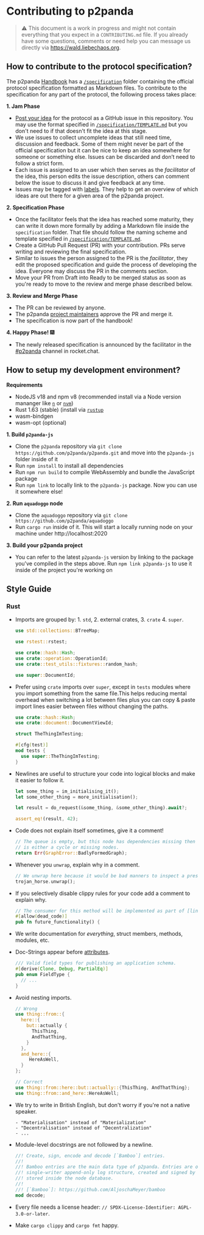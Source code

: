 # Contributing to p2panda

> ⚠️ This document is a work in progress and might not contain everything that you expect in a `CONTRIBUTING.md` file. If you already have some questions, comments or need help you can message us directly via https://wald.liebechaos.org.

## How to contribute to the protocol specification?

The p2panda [Handbook](https://github.com/p2panda/handbook) has a [`/specification`](/specification) folder containing the official protocol specification formatted as Markdown files. To contribute to the specification for any part of the protocol, the following process takes place:

**1. Jam Phase**

- [Post your idea](https://github.com/p2panda/handbook/issues/new) for the protocol as a GitHub issue in this repository. You may use the format specified in [`/specification/TEMPLATE.md`](/specification/TEMPLATE.md) but you don't need to if that doesn't fit the idea at this stage.
- We use issues to collect uncomplete ideas that still need time, discussion and feedback. Some of them might never be part of the official specification but it can be nice to keep an idea somewhere for someone or something else. Issues can be discarded and don’t need to follow a strict form.
- Each issue is assigned to an user which then serves as the _facilitator_ of the idea, this person edits the issue description, others can comment below the issue to discuss it and give feedback at any time.
- Issues may be tagged with [labels](https://github.com/p2panda/handbook/labels). They help to get an overview of which ideas are out there for a given area of the p2panda project.

**2. Specification Phase**

- Once the facilitator feels that the idea has reached some maturity, they can write it down more formally by adding a Markdown file inside the `specification` folder. That file should follow the naming scheme and template specified in [`/specification/TEMPLATE.md`](/specification/TEMPLATE.md).
- Create a GitHub Pull Request (PR) with your contribution. PRs serve writing and reviewing the final specification.
- Similar to issues the person assigned to the PR is the _facilitator_, they edit the proposed specification and guide the process of developing the idea. Everyone may discuss the PR in the comments section.
- Move your PR from Draft into Ready to be merged status as soon as you're ready to move to the review and merge phase described below.

**3. Review and Merge Phase**

- The PR can be reviewed by anyone.
- The p2panda [project maintainers](/CODEOWNERS) approve the PR and merge it.
- The specification is now part of the handbook!

**4. Happy Phase!** 🎆

- The newly released specification is announced by the facilitator in the [#p2panda](https://wald.liebechaos.org/channel/p2panda) channel in rocket.chat.

## How to setup my development environment?

**Requirements**

* NodeJS v18 and npm v8 (recommended install via a Node version mananger like [`n`](https://github.com/tj/n) or [`nvm`](https://github.com/nvm-sh/nvm))
* Rust 1.63 (stable) (install via [`rustup`](https://www.rust-lang.org/tools/install)
* wasm-bindgen
* wasm-opt (optional)

**1. Build `p2panda-js`**

- Clone the `p2panda` repository via `git clone https://github.com/p2panda/p2panda.git` and move into the `p2panda-js` folder inside of it
- Run `npm install` to install all dependencies
- Run `npm run build` to compile WebAssembly and bundle the JavaScript package
- Run `npm link` to locally link to the `p2panda-js` package. Now you can use it somewhere else!

**2. Run `aquadoggo` node**

- Clone the `aquadoggo` repository via `git clone https://github.com/p2panda/aquadoggo`
- Run `cargo run` inside of it. This will start a locally running node on your machine under http://localhost:2020

**3. Build your p2panda project**

- You can refer to the latest `p2panda-js` version by linking to the package you've compiled in the steps above. Run `npm link p2panda-js` to use it inside of the project you're working on

## Style Guide

### Rust

- Imports are grouped by: 1. `std`, 2. external crates, 3. `crate` 4. `super`.

  ```rust
  use std::collections::BTreeMap;

  use rstest::rstest;

  use crate::hash::Hash;
  use crate::operation::OperationId;
  use crate::test_utils::fixtures::random_hash;

  use super::DocumentId;
  ```

- Prefer using `crate` imports over `super`, except in `tests` modules where you import something from the same file.This helps reducing mental overhead when switching a lot between files plus you can copy & paste import lines easier between files without changing the paths.

  ```rust
  use crate::hash::Hash;
  use crate::document::DocumentViewId;

  struct TheThingImTesting;

  #[cfg(test)]
  mod tests {
    use super::TheThingImTesting;
  }
  ```

- Newlines are useful to structure your code into logical blocks and make it easier to follow it.

  ```rust
  let some_thing = im_initialising_it();
  let some_other_thing = more_initialisation();

  let result = do_request(&some_thing, &some_other_thing).await?;

  assert_eq!(result, 42);
  ```

- Code does not explain itself sometimes, give it a comment!

  ```rust
  // The queue is empty, but this node has dependencies missing then there
  // is either a cycle or missing nodes.
  return Err(GraphError::BadlyFormedGraph);
  ```

- Whenever you `unwrap`, explain why in a comment.

  ```rust
  // We unwrap here because it would be bad manners to inspect a present.
  trojan_horse.unwrap();
  ```

- If you selectively disable clippy rules for your code add a comment to explain why.

  ```rust
  // The consumer for this method will be implemented as part of [link to issue]
  #[allow(dead_code)]
  pub fn future_functionality() {
  ```

- We write documentation for _everything_, struct members, methods, modules, etc.

- Doc-Strings appear before [attributes](https://doc.rust-lang.org/reference/attributes.html).

  ```rust
  /// Valid field types for publishing an application schema.
  #[derive(Clone, Debug, PartialEq)]
  pub enum FieldType {
    // ...
  }
  ```

- Avoid nesting imports.

  ```rust
  // Wrong
  use thing::from::{
    here::{
      but::actually {
        ThisThing,
        AndThatThing,
      }
    },
    and_here::{
       HereAsWell,
    }
  };

  // Correct
  use thing::from::here::but::actually::{ThisThing, AndThatThing};
  use thing::from::and_here::HereAsWell;
  ```

- We try to write in British English, but don't worry if you're not a native speaker.

  ```
  - "Materialisation" instead of "Materialization"
  - "Decentralisation" instead of "Decentralization"
  - ...
  ```

- Module-level docstrings are not followed by a newline.

  ```rust
  //! Create, sign, encode and decode [`Bamboo`] entries.
  //!
  //! Bamboo entries are the main data type of p2panda. Entries are organised in a distributed,
  //! single-writer append-only log structure, created and signed by holders of private keys and
  //! stored inside the node database.
  //!
  //! [`Bamboo`]: https://github.com/AljoschaMeyer/bamboo
  mod decode;
  ```

- Every file needs a license header: `// SPDX-License-Identifier: AGPL-3.0-or-later`.

- Make `cargo clippy` and `cargo fmt` happy.

